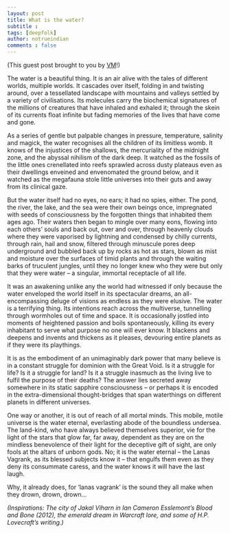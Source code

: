 ```yaml
---
layout: post
title: What is the water?
subtitle : 
tags: [deepfolk]
author: notrueindian
comments : false
---
```

(This guest post brought to you by [VM](https://twitter.com/1amnerd)!)

The water is a beautiful thing. It is an air alive with the tales of different worlds, multiple worlds. It cascades over itself, folding in and twisting around, over a tessellated landscape with mountains and valleys settled by a variety of civilisations. Its molecules carry the biochemical signatures of the millions of creatures that have inhaled and exhaled it; through the skein of its currents float infinite but fading memories of the lives that have come and gone.

As a series of gentle but palpable changes in pressure, temperature, salinity and magick, the water recognises all the children of its limitless womb. It knows of the injustices of the shallows, the mercuriality of the midnight zone, and the abyssal nihilism of the dark deep. It watched as the fossils of the little ones crenellated into reefs sprawled across dusty plateaus even as their dwellings enveined and envenomated the ground below, and it watched as the megafauna stole little universes into their guts and away from its clinical gaze.

But the water itself had no eyes, no ears; it had no spies, either. The pond, the river, the lake, and the sea were their own beings once, impregnated with seeds of consciousness by the forgotten things that inhabited them ages ago. Their waters then began to mingle over many eons, flowing into each others’ souls and back out, over and over, through heavenly clouds where they were vaporised by lightning and condensed by chilly currents, through rain, hail and snow, filtered through minuscule pores deep underground and bubbled back up by rocks as hot as stars, blown as mist and moisture over the surfaces of timid plants and through the waiting barks of truculent jungles, until they no longer knew who they were but only that they were water – a singular, immortal receptacle of all life.

It was an awakening unlike any the world had witnessed if only because the water enveloped the world itself in its spectacular dreams, an all-encompassing deluge of visions as endless as they were elusive.
The water is a terrifying thing. Its intentions reach across the multiverse, tunnelling through wormholes out of time and space. It is occasionally jostled into moments of heightened passion and boils spontaneously, killing its every inhabitant to serve what purpose no one will ever know. It blackens and deepens and invents and thickens as it pleases, devouring entire planets as if they were its playthings.

It is as the embodiment of an unimaginably dark power that many believe is in a constant struggle for dominion with the Great Void. Is it a struggle for life? Is it a struggle for land? Is it a struggle inasmuch as the living live to fulfil the purpose of their deaths? The answer lies secreted away somewhere in its static sapphire consciousness – or perhaps it is encoded in the extra-dimensional thought-bridges that span waterthings on different planets in different universes.

One way or another, it is out of reach of all mortal minds. This mobile, motile universe is the water eternal, everlasting abode of the boundless undersea. The land-kind, who have always believed themselves superior, vie for the light of the stars that glow far, far away, dependent as they are on the mindless benevolence of their light for the deceptive gift of sight, are only fools at the altars of unborn gods. No; it is the water eternal – the Lanas Vagrank, as its blessed subjects know it – that engulfs them even as they deny its consummate caress, and the water knows it will have the last laugh.

Why, it already does, for ‘lanas vagrank’ is the sound they all make when they drown, drown, drown…

*(Inspirations: The city of Jakal Viharn in Ian Cameron Esslemont’s Blood and Bone (2012), the emerald dream in Warcraft lore, and some of H.P. Lovecraft’s writing.)*
